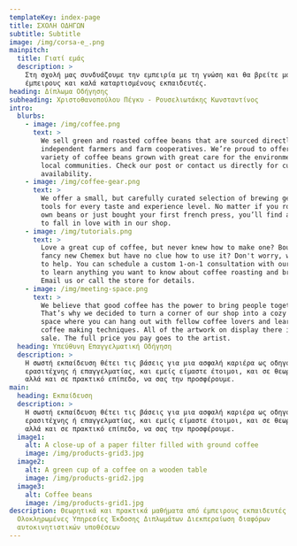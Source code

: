 ```yaml
---
templateKey: index-page
title: ΣΧΟΛΗ ΟΔΗΓΩΝ
subtitle: Subtitle
image: /img/corsa-e_.png
mainpitch:
  title: Γιατί εμάς
  description: >
    Στη σχολή μας συνδυάζουμε την εμπειρία με τη γνώση και θα βρείτε μόνο
    έμπειρους και καλά καταρτισμένους εκπαιδευτές. 
heading: Δίπλωμα Οδήγησης
subheading: Χριστοθανοπούλου Πέγκυ - Ρουσελιωτάκης Κωνσταντίνος
intro:
  blurbs:
    - image: /img/coffee.png
      text: >
        We sell green and roasted coffee beans that are sourced directly from
        independent farmers and farm cooperatives. We’re proud to offer a
        variety of coffee beans grown with great care for the environment and
        local communities. Check our post or contact us directly for current
        availability.
    - image: /img/coffee-gear.png
      text: >
        We offer a small, but carefully curated selection of brewing gear and
        tools for every taste and experience level. No matter if you roast your
        own beans or just bought your first french press, you’ll find a gadget
        to fall in love with in our shop.
    - image: /img/tutorials.png
      text: >
        Love a great cup of coffee, but never knew how to make one? Bought a
        fancy new Chemex but have no clue how to use it? Don't worry, we’re here
        to help. You can schedule a custom 1-on-1 consultation with our baristas
        to learn anything you want to know about coffee roasting and brewing.
        Email us or call the store for details.
    - image: /img/meeting-space.png
      text: >
        We believe that good coffee has the power to bring people together.
        That’s why we decided to turn a corner of our shop into a cozy meeting
        space where you can hang out with fellow coffee lovers and learn about
        coffee making techniques. All of the artwork on display there is for
        sale. The full price you pay goes to the artist.
  heading: Υπεύθυνη Επαγγελματική Οδήγηση
  description: >
    Η σωστή εκπαίδευση θέτει τις βάσεις για μια ασφαλή καριέρα ως οδηγός,
    ερασιτέχνης ή επαγγελματίας, και εμείς είμαστε έτοιμοι, και σε θεωρητικό
    αλλά και σε πρακτικό επίπεδο, να σας την προσφέρουμε.
main:
  heading: Εκπαίδευση
  description: >
    Η σωστή εκπαίδευση θέτει τις βάσεις για μια ασφαλή καριέρα ως οδηγός,
    ερασιτέχνης ή επαγγελματίας, και εμείς είμαστε έτοιμοι, και σε θεωρητικό
    αλλά και σε πρακτικό επίπεδο, να σας την προσφέρουμε.
  image1:
    alt: A close-up of a paper filter filled with ground coffee
    image: /img/products-grid3.jpg
  image2:
    alt: A green cup of a coffee on a wooden table
    image: /img/products-grid2.jpg
  image3:
    alt: Coffee beans
    image: /img/products-grid1.jpg
description: Θεωρητικά και πρακτικά μαθήματα από έμπειρους εκπαιδευτές
  Ολοκληρωμένες Υπηρεσίες Έκδοσης Διπλωμάτων Διεκπεραίωση διαφόρων
  αυτοκινητιστικών υποθέσεων
---
```

